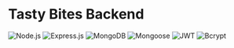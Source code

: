 # Tasty Bites Backend

![Node.js](https://img.shields.io/badge/JS_Env-Node.js-5FA04E) ![Express.js](https://img.shields.io/badge/Framework-Express.js-blue) ![MongoDB](https://img.shields.io/badge/Database-MongoDB-237a3b) ![Mongoose](https://img.shields.io/badge/ODM-Mongoose-darkred) ![JWT](https://img.shields.io/badge/Authentication-JWT-red) ![Bcrypt](https://img.shields.io/badge/Password_Hashing-Bcrypt-orange)
